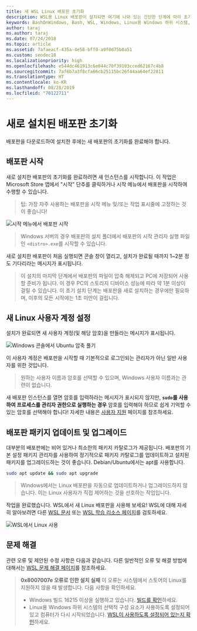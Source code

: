 ```yaml
---
title: 새 WSL Linux 배포판 초기화
description: WSL용 Linux 배포판이 설치되면 여기에 나와 있는 간단한 단계에 따라 초기화를 완료합니다.
keywords: BashOnWindows, Bash, WSL, Windows, Linux용 Windows 하위 시스템, Windows 하위 시스템, Ubuntu, Debian, Suse, Windows 10
author: taraj
ms.author: taraj
ms.date: 07/24/2018
ms.topic: article
ms.assetid: 7afaeacf-435a-4e58-bff0-a9f0d75b8a51
ms.custom: seodec18
ms.localizationpriority: high
ms.openlocfilehash: e544dc461913c6e044c70f39103cced62167c4b8
ms.sourcegitcommit: 7af6b7a3f8cfa66cb25115bc26f44aa64ef22811
ms.translationtype: HT
ms.contentlocale: ko-KR
ms.lasthandoff: 08/28/2019
ms.locfileid: "70122711"
---
```

# <a name="initializing-a-newly-installed-distro"></a>새로 설치된 배포판 초기화
배포판을 다운로드하여 설치한 후에는 새 배포판의 초기화를 완료해야 합니다.

## <a name="launch-a-distro"></a>배포판 시작
새로 설치한 배포판의 초기화를 완료하려면 새 인스턴스를 시작합니다. 이 작업은 Microsoft Store 앱에서 "시작" 단추를 클릭하거나 시작 메뉴에서 배포판을 시작하여 수행할 수 있습니다.

> 팁: 가장 자주 사용하는 배포판을 시작 메뉴 및/또는 작업 표시줄에 고정하는 것이 좋습니다!

![시작 메뉴에서 배포판 시작](media/start-menu.png)

> Windows 서버의 경우 배포판의 설치 폴더에서 배포판의 시작 관리자 실행 파일인 `<distro>.exe`를 시작할 수 있습니다.

새로 설치한 배포판이 처음 실행되면 콘솔 창이 열리고, 설치가 완료될 때까지 1~2분 정도 기다리라는 메시지가 표시됩니다.

> 이 설치의 마지막 단계에서 배포판의 파일이 압축 해제되고 PC에 저장되어 사용할 준비가 됩니다. 이 경우 PC의 스토리지 디바이스 성능에 따라 약 1분 이상이 걸릴 수 있습니다. 이 초기 설치 단계는 배포판을 새로 설치하는 경우에만 필요하며, 이후의 모든 시작에는 1초 미만이 걸립니다.

## <a name="setting-up-a-new-linux-user-account"></a>새 Linux 사용자 계정 설정

설치가 완료되면 새 사용자 계정(및 해당 암호)을 만들라는 메시지가 표시됩니다. 

![Windows 콘솔에서 Ubuntu 압축 풀기](media/UbuntuInstall.png)

이 사용자 계정은 배포판을 시작할 때 기본적으로 로그인되는 관리자가 아닌 일반 사용자를 위한 것입니다.

> 원하는 사용자 이름과 암호를 선택할 수 있으며, Windows 사용자 이름과는 관련이 없습니다. 

새 배포판 인스턴스를 열면 암호를 입력하라는 메시지가 표시되지 않지만, **`sudo`를 사용하여 프로세스를 관리자 권한으로 실행하는 경우** 암호를 입력해야 하므로 쉽게 기억할 수 있는 암호를 선택해야 합니다! 자세한 내용은 [사용자 지원](user-support.md) 페이지를 참조하세요.

## <a name="update--upgrade-your-distros-packages"></a>배포판 패키지 업데이트 및 업그레이드

대부분의 배포판에는 비어 있거나 최소한의 패키지 카탈로그가 제공됩니다. 배포판의 기본 설정 패키지 관리자를 사용하여 정기적으로 패키지 카탈로그를 업데이트하고 설치된 패키지를 업그레이드하는 것이 좋습니다. Debian/Ubuntu에서는 apt를 사용합니다.

```bash
sudo apt update && sudo apt upgrade
```

> Windows에서는 Linux 배포판을 자동으로 업데이트하거나 업그레이드하지 않습니다. 이는 Linux 사용자가 직접 제어하는 것을 선호하는 작업입니다.

작업을 완료했습니다. WSL에서 새 Linux 배포판을 사용해 보세요! WSL에 대해 자세히 알아보려면 다른 [WSL 문서](https://aka.ms/wsldocs) 또는 [WSL 학습 리소스 페이지](https://aka.ms/learnwsl)를 검토하세요.

![WSL에서 Linux 사용](media/linux-on-wsl.png)

## <a name="troubleshooting"></a>문제 해결

관련 오류 및 제안된 수정 사항은 다음과 같습니다. 다른 일반적인 오류 및 해결 방법에 대해서는 [WSL 문제 해결 페이지](troubleshooting.md)를 참조하세요.

> **0x8007007e 오류로 인한 설치 실패** 이 오류는 시스템에서 스토어의 Linux를 지원하지 않을 때 발생합니다.  다음 사항을 확인하세요.
> * Windows 빌드 16215 이상을 실행하고 있습니다. [빌드를 확인](troubleshooting.md#check-your-build-number)하세요.
> * Linux용 Windows 하위 시스템의 선택적 구성 요소가 사용하도록 설정되어 있고 컴퓨터가 다시 시작되었습니다.  [WSL이 사용하도록 설정되어 있는지 확인](troubleshooting.md#confirm-wsl-is-enabled)하세요.

